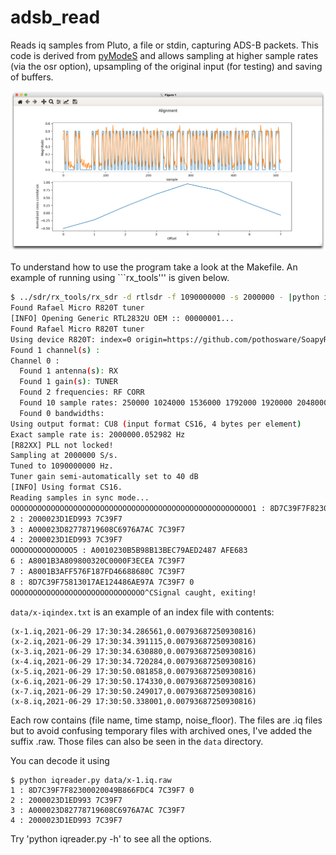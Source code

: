 # adsb_read

Reads iq samples from Pluto, a file or stdin, capturing ADS-B packets. This code is derived
from [pyModeS](https://pypi.org/project/pyModeS/) and allows sampling
at higher sample rates (via the osr option), upsampling of the original
input (for testing) and saving of buffers.

![xcorr](xcorr.png)

To understand how to use the program take a look at the Makefile. An example of running using ```rx_tools''' 
is given below.

``` bash
$ ../sdr/rx_tools/rx_sdr -d rtlsdr -f 1090000000 -s 2000000 - |python iqreader.py - -o x
Found Rafael Micro R820T tuner
[INFO] Opening Generic RTL2832U OEM :: 00000001...
Found Rafael Micro R820T tuner
Using device R820T: index=0 origin=https://github.com/pothosware/SoapyRTLSDR 
Found 1 channel(s) :
Channel 0 :
  Found 1 antenna(s): RX 
  Found 1 gain(s): TUNER 
  Found 2 frequencies: RF CORR 
  Found 10 sample rates: 250000 1024000 1536000 1792000 1920000 2048000 2160000 2560000 2880000 3200000 
  Found 0 bandwidths: 
Using output format: CU8 (input format CS16, 4 bytes per element)
Exact sample rate is: 2000000.052982 Hz
[R82XX] PLL not locked!
Sampling at 2000000 S/s.
Tuned to 1090000000 Hz.
Tuner gain semi-automatically set to 40 dB
[INFO] Using format CS16.
Reading samples in sync mode...
OOOOOOOOOOOOOOOOOOOOOOOOOOOOOOOOOOOOOOOOOOOOOOOOOOOOOO1 : 8D7C39F7F82300020049B866FDC4 7C39F7 0
2 : 2000023D1ED993 7C39F7
3 : A000023D82778719608C6976A7AC 7C39F7
4 : 2000023D1ED993 7C39F7
OOOOOOOOOOOOOO5 : A0010230B5B98B13BEC79AED2487 AFE683
6 : A8001B3A809800320C0000F3ECEA 7C39F7
7 : A8001B3AFF576F187FD46688680C 7C39F7
8 : 8D7C39F75813017AE124486AE97A 7C39F7 0
OOOOOOOOOOOOOOOOOOOOOOOOOOOOOO^CSignal caught, exiting!
```

```data/x-iqindex.txt``` is an example of an index file with contents:
```
(x-1.iq,2021-06-29 17:30:34.286561,0.00793687250930816)
(x-2.iq,2021-06-29 17:30:34.391115,0.00793687250930816)
(x-3.iq,2021-06-29 17:30:34.630880,0.00793687250930816)
(x-4.iq,2021-06-29 17:30:34.720284,0.00793687250930816)
(x-5.iq,2021-06-29 17:30:50.081858,0.00793687250930816)
(x-6.iq,2021-06-29 17:30:50.174330,0.00793687250930816)
(x-7.iq,2021-06-29 17:30:50.249017,0.00793687250930816)
(x-8.iq,2021-06-29 17:30:50.338001,0.00793687250930816)
```
Each row contains (file name, time stamp, noise_floor). The files are 
.iq files but to avoid confusing temporary files with archived ones,
I've added the suffix .raw. Those files can also be seen in the
```data``` directory.

You can decode it using
```
$ python iqreader.py data/x-1.iq.raw
1 : 8D7C39F7F82300020049B866FDC4 7C39F7 0
2 : 2000023D1ED993 7C39F7
3 : A000023D82778719608C6976A7AC 7C39F7
4 : 2000023D1ED993 7C39F7
```

Try 'python iqreader.py -h' to see all the options.
